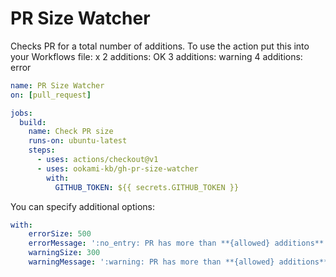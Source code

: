 # PR Size Watcher

Checks PR for a total number of additions. To use the action put this into your Workflows file:
x
2 additions: OK
3 additions: warning
4 additions: error

```yaml
name: PR Size Watcher
on: [pull_request]

jobs:
  build:
    name: Check PR size
    runs-on: ubuntu-latest
    steps:
      - uses: actions/checkout@v1
      - uses: ookami-kb/gh-pr-size-watcher
        with:
          GITHUB_TOKEN: ${{ secrets.GITHUB_TOKEN }}
```

You can specify additional options:

```yaml
with:
    errorSize: 500
    errorMessage: ':no_entry: PR has more than **{allowed} additions**. Split it into smaller PRs.'
    warningSize: 300
    warningMessage: ':warning: PR has more than **{allowed} additions**. Consider splitting it into smaller PRs.'
```
